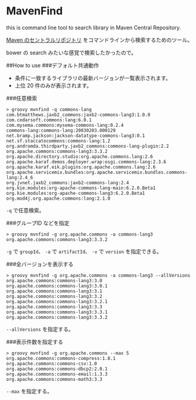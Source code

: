 MavenFind
=========

this is command line tool to search library in Maven Central Repository.

[Maven のセントラルリポジトリ](http://search.maven.org/#search|ga|1|) をコマンドラインから検索するためのツール。

bower の search みたいな感覚で検索したかったので。

##How to use
###デフォルト共通動作
- 条件に一致するライブラリの最新バージョンが一覧表示されます。
- 上位 20 件のみが表示されます。

###任意検索
```text
> groovy mvnfind -q commons-lang
com.btmatthews.jaxb2_commons:jaxb2-commons-lang3:1.0.0
com.cedarsoft.commons:lang:6.0.1
com.mysema.commons:mysema-commons-lang:0.2.4
commons-lang:commons-lang:20030203.000129
net.bramp.jackson:jackson-datatype-commons-lang3:0.1
net.sf.staccatocommons:commons-lang:1.2
org.andromda.thirdparty.jaxb2_commons:commons-lang-plugin:2.2
org.apache.commons:commons-lang3:3.3.2
org.apache.directory.studio:org.apache.commons.lang:2.6
org.apache.karaf.demos.deployer.wrap:osgi.commons-lang:2.3.6
org.apache.karaf.eik.plugins:org.apache.commons.lang:2.6
org.apache.servicemix.bundles:org.apache.servicemix.bundles.commons-lang:2.4_6
org.jvnet.jaxb2_commons:jaxb2-commons-lang:2.4
org.kie.modules:org-apache-commons-lang-main:6.2.0.Beta1
org.kie.modules:org-apache-commons-lang3:6.2.0.Beta1
org.mod4j.org.apache.commons:lang:2.1.0
```

`-q` で任意検索。

###グループID などを指定
```text
> groovy mvnfind -g org.apache.commons -a commons-lang3
org.apache.commons:commons-lang3:3.3.2
```

`-g` で `groupId`、 `-a` で `artifactId`、 `-v` で `version` を指定できる。

###全バージョンを表示する
```text
> groovy mvnfind -g org.apache.commons -a commons-lang3 --allVersions
org.apache.commons:commons-lang3:3.0
org.apache.commons:commons-lang3:3.0.1
org.apache.commons:commons-lang3:3.1
org.apache.commons:commons-lang3:3.2
org.apache.commons:commons-lang3:3.2.1
org.apache.commons:commons-lang3:3.3
org.apache.commons:commons-lang3:3.3.1
org.apache.commons:commons-lang3:3.3.2
```

`--allVersions` を指定する。

###表示件数を指定する
```text
> groovy mvnfind -g org.apache.commons --max 5
org.apache.commons:commons-compress:1.8.1
org.apache.commons:commons-csv:1.0
org.apache.commons:commons-dbcp2:2.0.1
org.apache.commons:commons-email:1.3.3
org.apache.commons:commons-math3:3.3
```

`--max` を指定する。



